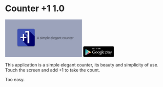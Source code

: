 # Counter +1 1.0


<img src="/app/src/main/logogrande.png" width="50%">

<a href="https://play.google.com/store/apps/details?id=ralr.countersomething.app">
<img src="/app/src/main/getapp.png" width="20%"> </a>

This application is a simple elegant counter, its beauty and simplicity of use. Touch the screen and add +1 to take the count.

Too easy.

